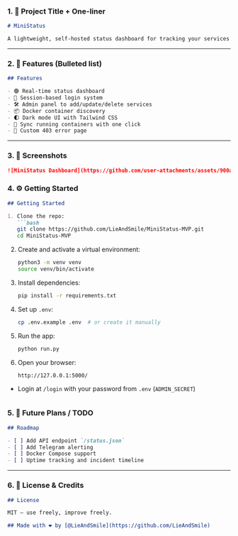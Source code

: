 ### 1. 📛 Project Title + One-liner

```markdown
# MiniStatus

A lightweight, self-hosted status dashboard for tracking your services — Docker-aware, dark-themed, and DevOps-friendly.
```

---

### 2. 🚀 Features (Bulleted list)

```markdown
## Features

- 🟢 Real-time status dashboard
- 🔐 Session-based login system
- 🛠 Admin panel to add/update/delete services
- 📦 Docker container discovery
- 🌓 Dark mode UI with Tailwind CSS
- 📡 Sync running containers with one click
- 🔧 Custom 403 error page
```

---

### 3. 📸 Screenshots 

```markdown
![MiniStatus Dashboard](https://github.com/user-attachments/assets/900a0171-4c0d-4458-8758-599167d6d710)
 ```

### 4. ⚙️ Getting Started

```markdown
## Getting Started

1. Clone the repo:
   ```bash
   git clone https://github.com/LieAndSmile/MiniStatus-MVP.git
   cd MiniStatus-MVP
   ```

2. Create and activate a virtual environment:
   ```bash
   python3 -m venv venv
   source venv/bin/activate
   ```

3. Install dependencies:
   ```bash
   pip install -r requirements.txt
   ```

4. Set up `.env`:
   ```bash
   cp .env.example .env  # or create it manually
   ```

5. Run the app:
   ```bash
   python run.py
   ```

6. Open your browser:
   ```
   http://127.0.0.1:5000/
   ```

- Login at `/login` with your password from `.env` (`ADMIN_SECRET`)
```
 ```
### 5. 🧩 Future Plans / TODO

```markdown
## Roadmap

- [ ] Add API endpoint `/status.json`
- [ ] Add Telegram alerting
- [ ] Docker Compose support
- [ ] Uptime tracking and incident timeline
```

---

### 6. 📜 License & Credits

```markdown
## License

MIT — use freely, improve freely.

## Made with ❤️ by [@LieAndSmile](https://github.com/LieAndSmile)
```
